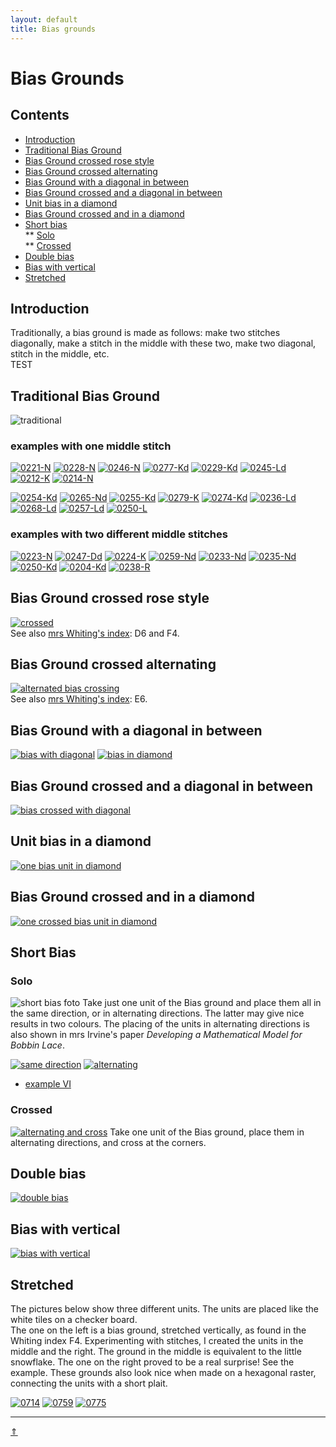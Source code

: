```yaml
---
layout: default
title: Bias grounds
---
```


# Bias Grounds

## Contents

* [Introduction](#introduction)
* [Traditional Bias Ground](#traditional-bias-ground)
* [Bias Ground crossed rose style](#bias-ground-crossed-rose-style)
* [Bias Ground crossed alternating](#bias-ground-crossed-alternating)
* [Bias Ground with a diagonal in between](#bias-ground-with-a-diagonal-in-between)
* [Bias Ground crossed and a diagonal in between](#bias-ground-crossed-and-a-diagonal-in-between)
* [Unit bias in a diamond](#unit-bias-in-a-diamond)
* [Bias Ground crossed and in a diamond](#bias-ground-crossed-and-in-a-diamond)      
* [Short bias](#short-bias)         
** [Solo](#solo)     
** [Crossed](#crossed)
* [Double bias](#double-bias)
* [Bias with vertical](#bias-with-vertical)
* [Stretched](#stretched)

## Introduction

Traditionally, a bias ground is made as follows: make two stitches diagonally, make a stitch in the middle with these two, make two diagonal, stitch in the middle, etc.         
TEST

## Traditional Bias Ground

![traditional][p-0221-tr] 
<p style="clear: both"></p>

[p-0221-tr]: ../images/bias/g-bias-tr.svg?align=left "traditional bias ground"

### examples with one middle stitch

[![0221-N][P-0221-N]][T-0221-N]
[![0228-N][P-0228-N]][T-0228-N]
[![0246-N][P-0246-N]][T-0246-N] 
[![0277-Kd][P-0277-Kd]][T-0277-Kd]
[![0229-Kd][P-0229-Kd]][T-0229-Kd]
[![0245-Ld][P-0245-Ld]][T-0245-Ld]
[![0212-K][P-0212-K]][T-0212-K]
[![0214-N][P-0214-N]][T-0214-N]

[![0254-Kd][P-0254-Kd]][T-0254-Kd]
[![0265-Nd][P-0265-Nd]][T-0265-Nd]
[![0255-Kd][P-0255-Kd]][T-0255-Kd]
[![0279-K][P-0279-K]][T-0279-K]
[![0274-Kd][P-0274-Kd]][T-0274-Kd]
[![0236-Ld][P-0236-Ld]][T-0236-Ld]
[![0268-Ld][P-0268-Ld]][T-0268-Ld]
[![0257-Ld][P-0257-Ld]][T-0257-Ld]
[![0250-L][P-0250-L]][T-0250-L]

[P-0221-N]: ../images/bias/0221-N.png "traditional"
[P-0246-N]: ../images/bias/0246-N.png
[P-0212-K]: ../images/bias/0212-K.png
[P-0214-N]: ../images/bias/0214-N.png
[P-0245-Ld]: ../images/bias/0245-Ld.png
[P-0274-Kd]: ../images/bias/0274-Kd.png
[P-0277-Kd]: ../images/bias/0277-Kd.png
[P-0250-L]: ../images/bias/0250-L.png
[P-0279-K]: ../images/bias/0279-K.png
[P-0228-N]: ../images/bias/0228-N.png
[P-0255-Kd]: ../images/bias/0255-Kd.png
[P-0257-Ld]: ../images/bias/0257-Ld.png
[P-0265-Nd]: ../images/bias/0265-Nd.png
[P-0268-Ld]: ../images/bias/0268-Ld.png
[P-0229-Kd]: ../images/bias/0229-Kd.png
[P-0236-Ld]: ../images/bias/0236-Ld.png
[P-0254-Kd]: ../images/bias/0254-Kd.png

[T-0221-N]: /GroundForge/tiles?patchWidth=12&patchHeight=12&d1=ct&c1=ctct&a1=ctct&d2=ctct&b2=ctct&a2=ct&tile=6-48,86-4&footsideStitch=ctctt&tileStitch=ctct&headsideStitch=ctctt&shiftColsSW=-2&shiftRowsSW=2&shiftColsSE=2&shiftRowsSE=2
[T-0246-N]: /GroundForge/tiles?patchWidth=12&patchHeight=12&d1=ct&c1=ctcr&a1=ctct&d2=ctcr&b2=ctct&a2=ct&tile=6-48,86-4&footsideStitch=ctctt&tileStitch=ctct&headsideStitch=ctctt&shiftColsSW=-2&shiftRowsSW=2&shiftColsSE=2&shiftRowsSE=2
[T-0212-K]: /GroundForge/tiles?patchWidth=12&patchHeight=12&d1=cl&c1=ctctc&a1=ctctct&d2=ctctc&b2=ctctct&a2=cl&tile=6-48,86-4&footsideStitch=ctctt&tileStitch=ctctc&headsideStitch=ctctt&shiftColsSW=-2&shiftRowsSW=2&shiftColsSE=2&shiftRowsSE=2
[T-0214-N]: /GroundForge/tiles?patchWidth=12&patchHeight=12&d1=ct&c1=ctctc&a1=ctctct&d2=ctctc&b2=ctctct&a2=ct&tile=6-48,86-4&footsideStitch=ctctt&tileStitch=ctctc&headsideStitch=ctctt&shiftColsSW=-2&shiftRowsSW=2&shiftColsSE=2&shiftRowsSE=2
[T-0245-Ld]: /GroundForge/tiles?patchWidth=12&patchHeight=12&d1=lctcr&c1=tctcl&a1=ctct&d2=ctcl&b2=ctc&a2=ctc&tile=6-48,86-4&footsideStitch=ctctt&tileStitch=ctc&headsideStitch=ctctt&shiftColsSW=-2&shiftRowsSW=2&shiftColsSE=2&shiftRowsSE=2
[T-0274-Kd]: /GroundForge/tiles?patchWidth=12&patchHeight=12&d1=cl&c1=ctcl&a1=ctct&d2=ctcl&b2=ctct&a2=cl&tile=6-48,86-4&footsideStitch=ctctt&tileStitch=ctctct&headsideStitch=ctctt&shiftColsSW=-2&shiftRowsSW=2&shiftColsSE=2&shiftRowsSE=2
[T-0277-Kd]: /GroundForge/tiles?patchWidth=12&patchHeight=12&d1=cr&c1=ctct&a1=ctct&d2=ctcl&b2=ctcl&a2=cl&tile=6-48,86-4&footsideStitch=ctctt&tileStitch=ctctct&headsideStitch=ctctt&shiftColsSW=-2&shiftRowsSW=2&shiftColsSE=2&shiftRowsSE=2
[T-0250-L]: /GroundForge/tiles?patchWidth=12&patchHeight=12&d1=lctcr&c1=ctc&a1=ctcl&d2=ctcr&b2=ctcl&a2=ctcr&tile=6-48,86-4&footsideStitch=ctctt&tileStitch=ctctc&headsideStitch=ctctt&shiftColsSW=-2&shiftRowsSW=2&shiftColsSE=2&shiftRowsSE=2
[T-0279-K]: /GroundForge/tiles?patchWidth=12&patchHeight=12&d1=cr&c1=ctcr&a1=ctcl&d2=ctcr&b2=ctcl&a2=cr&tile=6-48,86-4&footsideStitch=ctctt&tileStitch=ctc&headsideStitch=ctctt&shiftColsSW=-2&shiftRowsSW=2&shiftColsSE=2&shiftRowsSE=2
[T-0228-N]: /GroundForge/tiles?patchWidth=12&patchHeight=12&d1=tct&c1=ctc&a1=ctc&d2=ctc&b2=ctc&a2=tct&tile=6-48,86-4&footsideStitch=ctctt&tileStitch=ctc&headsideStitch=ctctt&shiftColsSW=-2&shiftRowsSW=2&shiftColsSE=2&shiftRowsSE=2
[T-0255-Kd]: /GroundForge/tiles?patchWidth=12&patchHeight=12&d1=cr&c1=ctct&a1=ctc&d2=ctct&b2=ctc&a2=cr&tile=6-48,86-4&footsideStitch=ctctt&tileStitch=ctc&headsideStitch=ctctt&shiftColsSW=-2&shiftRowsSW=2&shiftColsSE=2&shiftRowsSE=2
[T-0257-Ld]: /GroundForge/tiles?patchWidth=12&patchHeight=12&d1=ctcr&c1=ctct&a1=ctc&d2=ctct&b2=ctc&a2=ctcr&tile=6-48,86-4&footsideStitch=ctctt&tileStitch=ctc&headsideStitch=ctctt&shiftColsSW=-2&shiftRowsSW=2&shiftColsSE=2&shiftRowsSE=2
[T-0265-Nd]: /GroundForge/tiles?patchWidth=12&patchHeight=12&d1=ct&c1=ctct&a1=ctcl&d2=ctcl&b2=ctct&a2=c&tile=6-48,86-4&footsideStitch=ctctt&tileStitch=ctc&headsideStitch=ctctt&shiftColsSW=-2&shiftRowsSW=2&shiftColsSE=2&shiftRowsSE=2
[T-0268-Ld]: /GroundForge/tiles?patchWidth=12&patchHeight=12&d1=ctc&c1=ctcl&a1=ctcl&d2=ctcl&b2=ctcl&a2=ctc&tile=6-48,86-4&footsideStitch=ctctt&tileStitch=ctc&headsideStitch=ctctt&shiftColsSW=-2&shiftRowsSW=2&shiftColsSE=2&shiftRowsSE=2
[T-0229-Kd]: /GroundForge/tiles?patchWidth=12&patchHeight=12&d1=ct&c1=ctcl&a1=ctct&d2=ctct&b2=ctc&a2=c&tile=6-48,86-4&footsideStitch=ctctt&tileStitch=ctc&headsideStitch=ctctt&shiftColsSW=-2&shiftRowsSW=2&shiftColsSE=2&shiftRowsSE=2
[T-0236-Ld]: /GroundForge/tiles?patchWidth=12&patchHeight=12&d1=ctc&c1=ctcl&a1=ctc&d2=ctcl&b2=ctc&a2=ctc&tile=6-48,86-4&footsideStitch=ctctt&tileStitch=ctc&headsideStitch=ctctt&shiftColsSW=-2&shiftRowsSW=2&shiftColsSE=2&shiftRowsSE=2
[T-0254-Kd]: /GroundForge/tiles?patchWidth=12&patchHeight=12&d1=c&c1=ctcl&a1=ctcl&d2=ctcl&b2=ctcl&a2=c&tile=6-48,86-4&footsideStitch=ctctt&tileStitch=ctc&headsideStitch=ctctt&shiftColsSW=-2&shiftRowsSW=2&shiftColsSE=2&shiftRowsSE=2

### examples with two different middle stitches

[![0223-N][P-0223-N]][T-0223-N]
[![0247-Dd][P-0247-Dd]][T-0247-Dd]
[![0224-K][P-0224-K]][T-0224-K]
[![0259-Nd][P-0259-Nd]][T-0259-Nd]
[![0233-Nd][P-0233-Nd]][T-0233-Nd]
[![0235-Nd][P-0235-Nd]][T-0235-Nd]
[![0250-Kd][P-0250-Kd]][T-0250-Kd]
[![0204-Kd][P-0204-Kd]][T-0204-Kd]
[![0238-R][P-0238-R]][T-0238-R]

[P-0223-N]: ../images/bias/0223-N.png
[P-0224-K]: ../images/bias/0224-K.png
[P-0204-Kd]: ../images/bias/0204-Kd.png
[P-0247-Dd]: ../images/bias/0247-Dd.png
[P-0250-Kd]: ../images/bias/0250-Kd.png
[P-0259-Nd]: ../images/bias/0259-Nd.png
[P-0233-Nd]: ../images/bias/0233-Nd.png
[P-0235-Nd]: ../images/bias/0235-Nd.png
[P-0238-R]: ../images/bias/0238-R.png

[T-0223-N]: /GroundForge/tiles?patchWidth=12&patchHeight=12&d1=ctct&c1=ctct&a1=ctct&d2=ctct&b2=ctct&a2=ct&tile=6-48,86-4&footsideStitch=ctctt&tileStitch=ctct&headsideStitch=ctctt&shiftColsSW=-2&shiftRowsSW=2&shiftColsSE=2&shiftRowsSE=2
[T-0224-K]: /GroundForge/tiles?patchWidth=12&patchHeight=12&d1=tctct&c1=ctc&a1=ctcl&d2=ctc&b2=ctcl&a2=c&tile=6-48,86-4&footsideStitch=ctctt&tileStitch=ctct&headsideStitch=ctctt&shiftColsSW=-2&shiftRowsSW=2&shiftColsSE=2&shiftRowsSE=2
[T-0204-Kd]: /GroundForge/tiles?patchWidth=12&patchHeight=12&d1=c&c1=ctctcl&a1=ctctct&d2=ctct&b2=ctcl&a2=ct&tile=6-48,86-4&footsideStitch=ctctt&tileStitch=ctct&headsideStitch=ctctt&shiftColsSW=-2&shiftRowsSW=2&shiftColsSE=2&shiftRowsSE=2
[T-0247-Dd]: /GroundForge/tiles?patchWidth=12&patchHeight=12&d1=ctct&c1=ctct&a1=ctct&d2=ctcl&b2=ctct&a2=ctcl&tile=6-48,86-4&footsideStitch=ctctt&tileStitch=ctc&headsideStitch=ctctt&shiftColsSW=-2&shiftRowsSW=2&shiftColsSE=2&shiftRowsSE=2
[T-0250-Kd]: /GroundForge/tiles?patchWidth=12&patchHeight=12&d1=lcr&c1=ctcl&a1=ctcl&d2=ctct&b2=ctcl&a2=ctcr&tile=6-48,86-4&footsideStitch=ctctt&tileStitch=ctctc&headsideStitch=ctctt&shiftColsSW=-2&shiftRowsSW=2&shiftColsSE=2&shiftRowsSE=2
[T-0259-Nd]: /GroundForge/tiles?patchWidth=12&patchHeight=12&d1=ct&c1=ctct&a1=ctcr&d2=ctct&b2=ctcr&a2=ctct&tile=6-48,86-4&footsideStitch=ctctt&tileStitch=ctct&headsideStitch=ctctt&shiftColsSW=-2&shiftRowsSW=2&shiftColsSE=2&shiftRowsSE=2
[T-0233-Nd]: /GroundForge/tiles?patchWidth=12&patchHeight=12&d1=tct&c1=ctcl&a1=ctc&d2=ctcl&b2=ctc&a2=c&tile=6-48,86-4&footsideStitch=ctctt&tileStitch=ctc&headsideStitch=ctctt&shiftColsSW=-2&shiftRowsSW=2&shiftColsSE=2&shiftRowsSE=2
[T-0235-Nd]: /GroundForge/tiles?patchWidth=12&patchHeight=12&d1=tct&c1=ctcl&a1=ctc&d2=ctcl&b2=ctc&a2=ctc&tile=6-48,86-4&footsideStitch=ctctt&tileStitch=ctc&headsideStitch=ctctt&shiftColsSW=-2&shiftRowsSW=2&shiftColsSE=2&shiftRowsSE=2
[T-0238-R]: /GroundForge/tiles?patchWidth=12&patchHeight=12&d1=ctctc&c1=ctc&a1=ctc&d2=ctc&b2=ctc&a2=ctctc&tile=6-48,86-4&footsideStitch=ctctt&tileStitch=ctc&headsideStitch=ctctt&shiftColsSW=-2&shiftRowsSW=2&shiftColsSE=2&shiftRowsSE=2

##  Bias Ground crossed rose style

[![crossed][P-0221-at]][T-0278-KG]  
See also [mrs Whiting's index][L-whiting]: D6 and F4.    

[P-0221-at]: ../images/bias/g-bias-at.svg "tradtional bias crossed"

[T-0278-KG]: /GroundForge/tiles?patchWidth=12&patchHeight=12&a1=ctc&c1=ctc&d1=c&a2=c&b2=ctct&c2=c&d2=tctc&shiftColsSE=2&shiftRowsSE=2&shiftColsSW=-2&shiftRowsSW=2&tile=8-48,8314

[L-whiting]: /gw-lace-to-gf/

## Bias Ground crossed alternating

[![][p-bias-aa]][T-0280-LLh]  
See also [mrs Whiting's index][L-whiting]: E6.   

[p-bias-aa]: ../images/bias/g-bias-aa.svg "alternated bias crossing"
[t-0280-LLh]: /GroundForge/tiles?patchWidth=12&patchHeight=12&h1=ctc&g1=lcr&f1=ctc&d1=ctc&c1=lctcr&b1=ctc&a1=rctcl&h2=lctcr&g2=ctc&f2=rctcl&e2=ctc&d2=lcr&c2=ctc&a2=ctc&h3=ctc&f3=ctc&e3=lctcr&d3=ctc&c3=rctcl&b3=ctc&a3=lcr&h4=rctcl&g4=ctc&f4=lcr&e4=ctc&c4=ctc&b4=lctcr&a4=ctc&tile=1488-483,8-483148,831488-4,488-4831&footsideStitch=ctctt&tileStitch=ctc&headsideStitch=ctctt&shiftColsSW=-4&shiftRowsSW=4&shiftColsSE=4&shiftRowsSE=4

## Bias Ground with a diagonal in between

[![][p-bias-vg]][t-bias-vg]
[![][p-bias-sq]][t-bias-sq]

[p-bias-vg]: ../images/bias/g-bias-vg.svg "bias with diagonal"
[p-bias-sq]: ../images/bias/g-bias-in-sqr.svg "bias in diamond"
[t-bias-vg]: /GroundForge/tiles?patchWidth=12&patchHeight=12&a1=ctct&c1=ctct&d1=ct&e1=ctct&b2=ctct&d2=ctct&e2=ct&f2=ctct&a3=ctct&c3=ctct&e3=ctct&f3=ct&shiftColsSE=3&shiftRowsSE=3&shiftColsSW=-3&shiftRowsSW=3&tile=5-486-,-5-486,6-5-48
[t-bias-sq]: /GroundForge/tiles?patchWidth=12&patchHeight=12&a1=ctct&c1=ctct&d1=ctc&e1=ctc&b2=ctct&d2=ctcl&e2=ctc&f2=ctc&a3=ctct&c3=ctct&e3=ctcl&f3=ctct&shiftColsSE=3&shiftRowsSE=3&shiftColsSW=-3&shiftRowsSW=3&tile=5-486-,-5-486,6-5-48
   
## Bias Ground crossed and a diagonal in between

[![][p-bias-av]][t-bias-av]

[p-bias-av]: ../images/bias/g-bias-av.svg "bias crossed with diagonal"
[t-bias-av]: /GroundForge/tiles?patchWidth=12&patchHeight=12&a1=ctct&c1=ctct&e1=ctct&f1=ct&a2=ctct&b2=ctct&c2=ctct&d2=ctct&e2=ctct&f2=ctct&shiftColsSE=2&shiftRowsSE=2&shiftColsSW=-4&shiftRowsSW=2&tile=8-7-48,831214

## Unit bias in a diamond

[![][p-bias-uni]][t-bias-uni]

[p-bias-uni]: ../images/bias/g-sh-bias-in-sqr.svg "one bias unit in diamond"
[t-bias-uni]: /GroundForge/tiles?patchWidth=12&patchHeight=12&b1=ctct&d1=ctct&f1=ctct&a2=ctc&c2=ctct&e2=ctct&a3=ctc&b3=ctcr&d3=ctct&f3=ctcl&shiftColsSE=3&shiftRowsSE=3&shiftColsSW=-3&shiftRowsSW=3&tile=-5-4-5,5-5-5-,86-5-5

## Bias Ground crossed and in a diamond

[![][p-bias-unx]][t-bias-unx]

[p-bias-unx]: ../images/bias/g-bias-x-in-sqr.svg "one crossed bias unit in diamond"
[t-bias-unx]: /GroundForge/tiles?patchWidth=12&patchHeight=12&b1=ctct&c1=ct&d1=ctct&e1=ct&f1=ctct&a2=ctct&b2=ct&c2=ctct&e2=ctct&f2=ct&a3=ct&b3=ctct&d3=ctct&f3=ctct&shiftColsSE=3&shiftRowsSE=3&shiftColsSW=-3&shiftRowsSW=3&tile=-21486,317-48,88-5-4

## Short Bias

### Solo

![short bias foto][foto-0228-OGy] 
Take just one unit of the Bias ground and place them all in the same direction, or in alternating directions. The latter may give nice results in two colours. The placing of the units in alternating directions is also shown in mrs Irvine's paper _Developing a Mathematical Model for Bobbin Lace_. 
<p style="clear: both"></p>

[![same direction][pic-0228-OG]][T-0228-OG]
[![alternating][pic-0228-OGy]][T-0228-OGy]  
* [example VI][T-0267-OGy]

[pic-0228-OG]: ../images/bias/g-0228-OG.svg "units in same direction"
[pic-0228-OGy]: ../images/bias/g-0228-OGy.svg "units in alternating directions"
[foto-0228-OGy]: ../images/bias/g-0228-foto.jpg?align=right "solo units placed in alternating directions"
[T-0228-OG]: /GroundForge/tiles?patchWidth=12&patchHeight=12&a1=tct&b1=ctc&d1=ctc&a2=ctc&c2=ctc&shiftColsSE=2&shiftRowsSE=2&shiftColsSW=-2&shiftRowsSW=2&tile=86-5,4-5-
[T-0228-OGy]: /GroundForge/tiles?patchWidth=12&patchHeight=12&a1=tct&b1=ctc&d1=ctc&a2=ctc&c2=ctc&b3=ctc&c3=tct&d3=ctc&a4=ctc&c4=ctc&shiftColsSE=4&shiftRowsSE=4&shiftColsSW=0&shiftRowsSW=4&tile=15-2,7-5-,-586,5-4-
[T-0267-OGy]: /GroundForge/tiles?patchWidth=12&patchHeight=12&a1=ctc&b1=ctcr&d1=ctct&a2=ctct&c2=ctcl&b3=ctcl&c3=ctc&d3=ctct&a4=ctcr&c4=ctct&shiftColsSE=4&shiftRowsSE=4&shiftColsSW=0&shiftRowsSW=4&tile=15-2,7-5-,-586,5-4-

### Crossed

[![alternating and cross][p-0248]][t-0248]
Take one unit of the Bias ground, place them in alternating directions, and cross at the corners.            
<p style="clear: both"></p>

[p-0248]: ../images/bias/g-02YQ2.svg?align=left "alternating and crossed"
[t-0248]: /GroundForge/tiles?patchWidth=12&patchHeight=12&d1=ctc&b1=ctc&a1=tct&d2=c&c2=ctc&b2=c&a2=ctc&d3=ctc&c3=tct&b3=ctc&d4=c&c4=ctc&b4=c&a4=ctc&tile=88-4,4831,-117,3178,&footsideStitch=ctctt&tileStitch=ctc&headsideStitch=ctctt&shiftColsSW=0&shiftRowsSW=4&shiftColsSE=4&shiftRowsSE=4

## Double bias

[![double bias][p-doublebias]][t-doublebias]
<p style="clear: both"></p>

[p-doublebias]: ../images/bias/g-doublebias.svg?align=left "double bias"
[t-doublebias]: /GroundForge/tiles?patchWidth=15&patchHeight=15&d1=rctcr&c1=ctc&b1=ctc&a1=lctcl&b2=ctc&tile=2A1C,-7--&footsideStitch=ctctt&tileStitch=ctc&headsideStitch=ctctt&shiftColsSW=-1&shiftRowsSW=2&shiftColsSE=4&shiftRowsSE=1

## Bias with vertical

[![bias with vertical][p-3228]][t-3228]
<p style="clear: both"></p>

[p-3228]: ../images/bias/G32.svg?align=left "bias with vertical"
[t-3228]: /GroundForge/tiles?patchWidth=12&patchHeight=20&b1=ctc&c1=ctc&d1=ctc&b2=ctc&c2=ctctc&d2=ctc&b3=ctcr&c3=ctc&d3=ctcl&a4=ttctctt&tile=-C3B,-488,-148,5---&footsideStitch=ctctt&tileStitch=ctc&headsideStitch=ctctt&shiftColsSW=0&shiftRowsSW=4&shiftColsSE=4&shiftRowsSE=4

## Stretched

The pictures below show three different units. The units are placed like the white tiles on a checker board.          
The one on the left is a bias ground, stretched vertically, as found in the Whiting index F4. Experimenting with stitches, I created the units in the middle and the right. The ground in the middle is equivalent to the little snowflake. The one on the right proved to be a real surprise! See the example. These grounds also look nice when made on a hexagonal raster, connecting the units with a short plait.

[![0714][p-stretched-71]][T-0714]
[![0759][p-stretched-73]][T-0759]
[![0775][p-stretched-74]][T-0775]

[p-stretched-71]: ../images/bias/w-stretched-71.png 
[p-stretched-73]: ../images/bias/w-stretched-73.png 
[p-stretched-74]: ../images/bias/w-stretched-74.png 

[T-0714]: /GroundForge/tiles?patchWidth=12&patchHeight=20&a1=ctctctc&b1=tct&c1=ctctctc&b2=ctc&a3=ctc&c3=ctc&d4=ctc&tile=B8D-,-4--,B-C-,---5&footsideStitch=ctctt&tileStitch=ctc&headsideStitch=ctctt&shiftColsSW=-2&shiftRowsSW=4&shiftColsSE=2&shiftRowsSE=4
[T-0759]: /GroundForge/tiles?patchWidth=12&patchHeight=20&b1=ctc&a2=ctctctc&c2=tct&b3=ctc&a4=tct&c4=ctctctc&b5=ctc&a6=ctc&c6=ctc&tile=-5--,B-C-,-5--,B-C-,-5--,B-C-&footsideStitch=ctctt&tileStitch=ctc&headsideStitch=ctctt&shiftColsSW=-2&shiftRowsSW=6&shiftColsSE=2&shiftRowsSE=6
[T-0775]: /GroundForge/tiles?patchWidth=12&patchHeight=12&a1=ctc&b1=ctc&c1=tctct&d1=ctc&a2=ctcl&b2=ctc&a3=ctc&b3=ctc&c3=ctc&b4=ctc&c4=rctc&tile=83A4,48--,48D-,-48-&footsideStitch=ctctt&tileStitch=ctc&headsideStitch=ctctt&shiftColsSW=-2&shiftRowsSW=4&shiftColsSE=2&shiftRowsSE=4

***
[&uArr;]()

